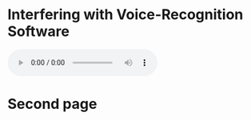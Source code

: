 # Interfering with Voice-Recognition Software

<audio controls="controls">
 
  <source src="MP3s/gauge_voice_transcription_01_natural.mp3" type="audio/mp3" />

</audio>

# Second page